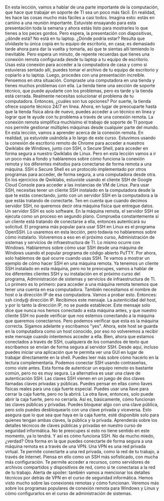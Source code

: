 En esta lección, vamos a hablar
de una parte importante de la computación, que hace que trabajar
en soporte de TI sea un poco más fácil. En realidad, les hace las cosas mucho más fáciles
a casi todos. Imagina esto:
estás en camino a una reunión importante. Estuviste ensayando para esta presentación
toda la semana y ahora estás listo para mostrarles
lo que tienes a los peces gordos. Pero espera, la presentación con diapositivas, ¿dónde está? No está en tu laptop. ¿Dónde podría estar? Resulta que olvidaste tu única copia
en tu equipo de escritorio, en casa; es demasiado tarde ahora para dar la vuelta y tomarla,
así que te sientas allí temiendo lo inevitable. Pero espera un minuto, de repente recuerdas
que tienes una conexión remota configurada desde tu laptop a tu equipo de escritorio. Usas esta conexión para acceder
a la computadora de casa y como si estuvieras sentado allí, puedes tomar el archivo de tu equipo de escritorio
y copiarlo a tu laptop. Luego,
procedes con una presentación increíble. Pensemos en otra situación. Compraste una computadora en una tienda
y tienes muchos problemas con ella. La tienda tiene una sección de soporte técnico,
que puede ayudarte con los problemas, pero es tarde y la tienda está cerrada. Realmente necesitas solucionar
el problema de tu computadora. Entonces, ¿cuáles son tus opciones? Por suerte, la tienda ofrece
soporte técnico 24/7 en línea. Ahora, en lugar de preocuparte hasta que la tienda física
abra de nuevo, puedes acceder a un técnico en línea y lograr que te ayude con tu problema
a través de una conexión remota. La conexión remota simplifica muchísimo
el trabajo de soporte de TI porque nos permite gestionar múltiples máquinas
desde cualquier parte del mundo. En esta lección, vamos a aprender
acerca de la conexión remota. En realidad, ya estuviste usándola
a lo largo de este curso. Estuvimos usando la conexión de escritorio remoto de Chrome
para acceder a nuestros Qwiklabs de Windows, junto con SSH, o Secure Shell,
para acceder en forma segura a nuestro Qwiklabs de Linux. Pero en esta lección vamos a ir un poco más a fondo
y hablaremos sobre cómo funciona la conexión remota y los diferentes métodos
para conectarse de forma remota a una máquina. SSH o Secure Shell es un protocolo implementado
por otros programas para acceder, de forma segura, a una computadora desde otra. En los ejercicios de Qwiklabs, estuviste usando
el cliente SSH de Google Cloud Console para acceder a las instancias de VM de Linux. Para usar SSH, necesitas tener un cliente SSH instalado
en la computadora desde la que te estás conectando, junto con un servidor SSH en la computadora
a la que estás tratando de conectarte. Ten en cuenta que cuando decimos servidor SSH, no queremos decir
otra máquina física que entregue datos. Un servidor SSH es solo software. En la máquina remota, el servidor SSH
se ejecuta como un proceso en segundo plano. Comprueba constantemente si un cliente
está tratando de conectarse a ella, entonces autenticará su solicitud. El programa más popular para usar SSH
en Linux es el programa OpenSSH. Lo usaremos en esta lección, pero todavía no hablaremos
sobre cómo instalarlo. Volveremos a eso en el próximo curso,
Administración de sistemas y servicios de infraestructura de TI. Lo mismo ocurre con Windows. Hablaremos sobre cómo usar SSH
desde una máquina de Windows usando el popular programa de código abierto PuTTY. Por ahora, solo hablemos de qué ocurre
cuando usas SSH. Te vamos a mostrar un ejemplo
de cómo hacer SSH en una máquina remota. Ya tenemos un cliente SSH
instalado en esta máquina, pero no te preocupes, vamos a hablar
de los diferentes clientes SSH y su instalación en el próximo curso del programa,
Administración de sistemas y servicios de infraestructura de TI. Lo primero es lo primero: para acceder a una máquina remota
tenemos que tener una cuenta en esa computadora. También necesitamos el nombre de host
o la dirección IP de esa computadora. Vamos a probar esto. Entonces: ssh cindy@ dirección IP. Recibimos este mensaje. La autenticidad del host, y por lo tanto la dirección IP,
no se puede establecer. Este mensaje solo dice que nunca
nos hemos conectado a esta máquina antes, y que nuestro cliente SSH no puede verificar
que nos estemos conectando a la máquina que queremos conectarnos. Pero podemos verificar
que esta es la máquina correcta. Sigamos adelante y escribamos "yes". Ahora, este host se guarda en la computadora
como un host conocido, por eso no volveremos a recibir este mensaje
cuando intentemos acceder a ella. Bien, ahora que estamos conectados
a través de SSH, cualquiera de los comandos de texto que escribamos
se envían de forma segura al servidor SSH. Desde aquí, incluso puedes iniciar una aplicación
que te permita ver una GUI en lugar de trabajar directamente en la shell. Puedes leer más sobre cómo hacerlo
en la lectura complementaria. Podemos conectar SSH usando contraseñas,
como viste antes. Esta forma de autenticar un equipo remoto
es bastante común, pero no es muy segura. La alternativa es usar
una clave de autenticación SSH. Las claves SSH vienen en un juego de dos claves
llamadas claves privadas y públicas. Puedes pensar en ellas como
llaves físicas reales para una caja fuerte especial. Puedes usar una llave para cerrar la caja fuerte,
pero no la abrirá. La otra llave, entonces, solo puede
abrir la caja fuerte, pero no cerrarla. Así es, básicamente, cómo funcionan
las claves públicas y privadas. Puedes bloquear algo con una clave pública, pero solo puedes desbloquearlo
con una clave privada y viceversa. Esto asegura que lo que sea que haya
en la caja fuerte, esté disponible solo para quienes tengan
ambas claves, la pública y la privada. Aprenderás sobre los detalles técnicos
de claves públicas y privadas en nuestro curso de seguridad informática. No te preocupes si esto no tiene sentido
en este momento, ya lo tendrá. Y así es cómo funciona SSH. No da mucho miedo, ¿verdad? Otra forma en la que puedes conectarte de forma segura
a una máquina remota es a través de una VPN. Una VPN es una red privada virtual. Te permite conectarte
a una red privada, como la red de tu trabajo, a través de Internet. Piensa en ello como un SSH más sofisticado,
con mucha más configuración. Te permite acceder a recursos,
como servidores de archivos compartidos y dispositivos de red,
como si te conectaras a la red de tu trabajo. Alerta de spoiler: también vamos a mencionar
los detalles técnicos por detrás de VPN en el curso de seguridad informática. Hemos visto mucho sobre las conexiones remotas
y cómo funcionan. Veremos más sobre los programas populares
de conexión remota para Windows y Linux y cómo configurarlos
en el curso de administración de sistemas.